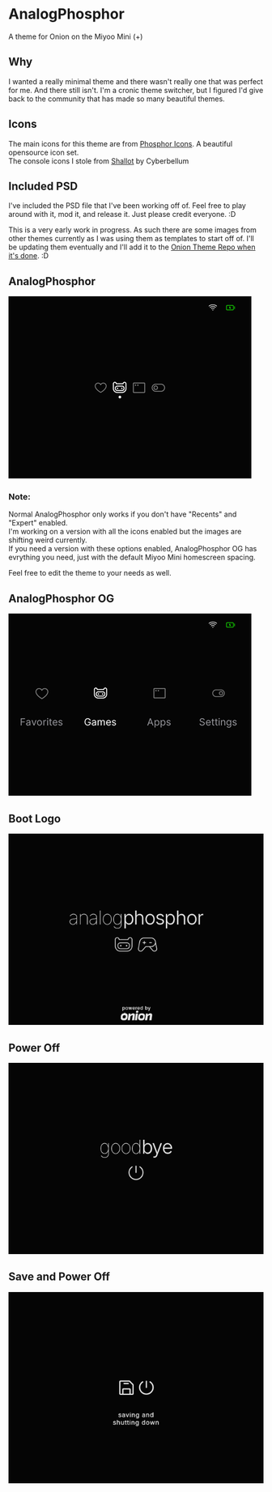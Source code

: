 # AnalogPhosphor
A theme for Onion on the Miyoo Mini (+)

## Why
I wanted a really minimal theme and there wasn't really one that was perfect for me. And there still isn't. I'm a cronic theme switcher, but I figured I'd give back to the community that has made so many beautiful themes.

## Icons
The main icons for this theme are from [Phosphor Icons](https://phosphoricons.com/). A beautiful opensource icon set.  
The console icons I stole from [Shallot](https://github.com/OnionUI/Themes/tree/main?tab=readme-ov-file#shallot-by-cyberbellum) by Cyberbellum

## Included PSD
I've included the PSD file that I've been working off of. Feel free to play around with it, mod it, and release it. Just please credit everyone. :D


This is a very early work in progress. As such there are some images from other themes currently as I was using them as templates to start off of. I'll be updating them eventually and I'll add it to the [Onion Theme Repo when it's done](https://github.com/OnionUI/Themes/blob/main/README.md). :D

## AnalogPhosphor
![](preview.png)

### Note:
Normal AnalogPhosphor only works if you don't have "Recents" and "Expert" enabled.  
I'm working on a version with all the icons enabled but the images are shifting weird currently.  
If you need a version with these options enabled, AnalogPhosphor OG has evrything you need, just with the default Miyoo Mini homescreen spacing.  

Feel free to edit the theme to your needs as well. 

## AnalogPhosphor OG
![](previewOG.png)

## Boot Logo
![](AnalogPhosphor/skin/extra/bootScreen.png)
## Power Off
![](AnalogPhosphor/skin/extra/Screen_Off.png)
## Save and Power Off
![](AnalogPhosphor/skin/extra/Screen_Off_Save.png)

